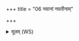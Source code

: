 +++
title = "06 नवानां नवतीनाम्"

+++
<details><summary>मूलम् (WS)</summary>

नवानां नवतीनां विषस्य रोपुषीणाम् ।  
सर्वासामग्रभं नाम वीतापेतारसं विषम् ॥ ७ ॥
</details>
